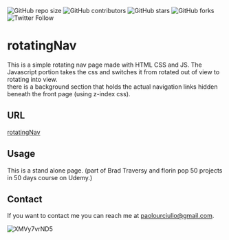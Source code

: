 ![GitHub repo size](https://img.shields.io/github/repo-size/paolourciullo/rotatingNav)
![GitHub contributors](https://img.shields.io/github/contributors/paolourciullo/rotatingNav)
![GitHub stars](https://img.shields.io/github/stars/paolourciullo/rotatingNav?style=social)
![GitHub forks](https://img.shields.io/github/forks/paolourciullo/rotatingNav?style=social)
![Twitter Follow](https://img.shields.io/twitter/follow/paolo__init__?style=social)
<!---![123](https://img.shields.io/badge/NOOB%3F-Yes-yellow) --->


# rotatingNav

This is a simple rotating nav page made with HTML CSS and JS.  The Javascript portion takes the css and switches it from rotated out of view to rotating into view.  
there is a background section that holds the actual navigation links hidden beneath the front page (using z-index css).  

## URL
[rotatingNav](https://paolourciullo.github.io/rotatingNav/)


## Usage
This is a stand alone page.  (part of Brad Traversy and florin pop 50 projects in 50 days course on Udemy.)

## Contact

If you want to contact me you can reach me at <paolourciullo@gmail.com>.



![XMVy7vrND5](https://user-images.githubusercontent.com/67667160/111904063-45849900-8a1b-11eb-8b33-79130a78f021.gif)

